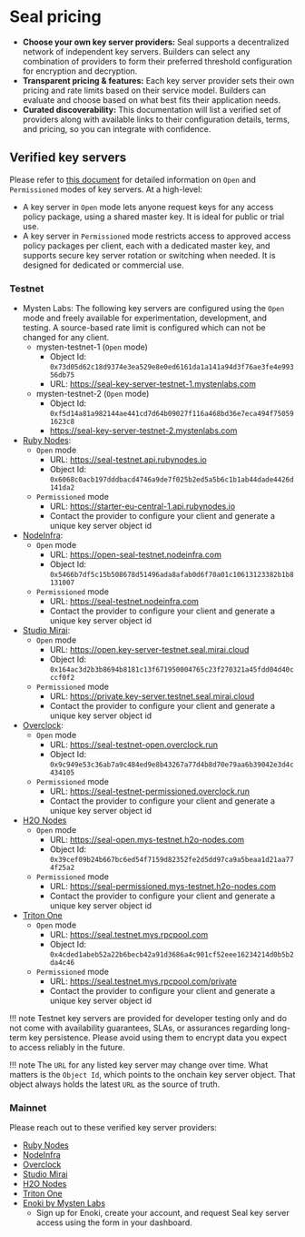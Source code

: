 # Seal pricing

- **Choose your own key server providers:** Seal supports a decentralized network of independent key servers. Builders can select any combination of providers to form their preferred threshold configuration for encryption and decryption.
- **Transparent pricing & features:** Each key server provider sets their own pricing and rate limits based on their service model. Builders can evaluate and choose based on what best fits their application needs.
- **Curated discoverability:** This documentation will list a verified set of providers along with available links to their configuration details, terms, and pricing, so you can integrate with confidence.

## Verified key servers

Please refer to [this document](./KeyServerOps.md) for detailed information on `Open` and `Permissioned` modes of key servers. At a high-level:

- A key server in `Open` mode lets anyone request keys for any access policy package, using a shared master key. It is ideal for public or trial use. 
- A key server in `Permissioned` mode restricts access to approved access policy packages per client, each with a dedicated master key, and supports secure key server rotation or switching when needed. It is designed for dedicated or commercial use.

### Testnet

- Mysten Labs: The following key servers are configured using the `Open` mode and freely available for experimentation, development, and testing. A source-based rate limit is configured which can not be changed for any client.
    - mysten-testnet-1 (`Open` mode)
        - Object Id: `0x73d05d62c18d9374e3ea529e8e0ed6161da1a141a94d3f76ae3fe4e99356db75`
        - URL: https://seal-key-server-testnet-1.mystenlabs.com
    - mysten-testnet-2 (`Open` mode)
        - Object Id: `0xf5d14a81a982144ae441cd7d64b09027f116a468bd36e7eca494f750591623c8`
        - https://seal-key-server-testnet-2.mystenlabs.com
- [Ruby Nodes](https://seal.rubynodes.io):
    - `Open` mode
        - URL: https://seal-testnet.api.rubynodes.io
        - Object Id: `0x6068c0acb197dddbacd4746a9de7f025b2ed5a5b6c1b1ab44dade4426d141da2`
    - `Permissioned` mode
        - URL: https://starter-eu-central-1.api.rubynodes.io
        - Contact the provider to configure your client and generate a unique key server object id
- [NodeInfra](https://nodeinfra.com/):
    - `Open` mode
        - URL: https://open-seal-testnet.nodeinfra.com
        - Object Id: `0x5466b7df5c15b508678d51496ada8afab0d6f70a01c10613123382b1b8131007`
    - `Permissioned` mode
        - URL: https://seal-testnet.nodeinfra.com
        - Contact the provider to configure your client and generate a unique key server object id
- [Studio Mirai](https://x.com/_StudioMirai):
    - `Open` mode
        - URL: https://open.key-server-testnet.seal.mirai.cloud
        - Object Id: `0x164ac3d2b3b8694b8181c13f671950004765c23f270321a45fdd04d40cccf0f2`
    - `Permissioned` mode
        - URL: https://private.key-server.testnet.seal.mirai.cloud
        - Contact the provider to configure your client and generate a unique key server object id
- [Overclock](https://x.com/OverclockMys):
    - `Open` mode
        - URL: https://seal-testnet-open.overclock.run
        - Object Id: `0x9c949e53c36ab7a9c484ed9e8b43267a77d4b8d70e79aa6b39042e3d4c434105`
    - `Permissioned` mode
        - URL: https://seal-testnet-permissioned.overclock.run
        - Contact the provider to configure your client and generate a unique key server object id
- [H2O Nodes](https://www.h2o-nodes.com/)
    - `Open` mode
        - URL: https://seal-open.mys-testnet.h2o-nodes.com
        - Object Id: `0x39cef09b24b667bc6ed54f7159d82352fe2d5dd97ca9a5beaa1d21aa774f25a2`
    - `Permissioned` mode
        - URL: https://seal-permissioned.mys-testnet.h2o-nodes.com
        - Contact the provider to configure your client and generate a unique key server object id
- [Triton One](https://x.com/triton_one)
    - `Open` mode
        - URL: https://seal.testnet.mys.rpcpool.com
        - Object Id: `0x4cded1abeb52a22b6becb42a91d3686a4c901cf52eee16234214d0b5b2da4c46`
    - `Permissioned` mode
        - URL: https://seal.testnet.mys.rpcpool.com/private
        - Contact the provider to configure your client and generate a unique key server object id

!!! note
    Testnet key servers are provided for developer testing only and do not come with availability guarantees, SLAs, or assurances regarding long-term key persistence. Please avoid using them to encrypt data you expect to access reliably in the future.

!!! note
    The `URL` for any listed key server may change over time. What matters is the `Object Id`, which points to the onchain key server object. That object always holds the latest `URL` as the source of truth.

### Mainnet

Please reach out to these verified key server providers:

- [Ruby Nodes](https://seal.rubynodes.io/pricing)
- [NodeInfra](https://docs.nodeinfra.com/)
- [Overclock](https://seal.overclock.run/)
- [Studio Mirai](https://mirai.cloud/)
- [H2O Nodes](https://www.h2o-nodes.com/devs)
- [Triton One](https://triton.one/mys)
- [Enoki by Mysten Labs](https://enoki.mystenlabs.com/)
    - Sign up for Enoki, create your account, and request Seal key server access using the form in your dashboard.
